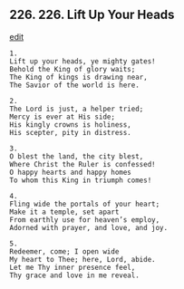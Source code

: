 
## 226.  226. Lift Up Your Heads
[edit](https://docs.google.com/document/d/1n2gb7XmoNmRd6cONzCGq7vIqAHHeDygn/edit?mode=html)






    1.
    Lift up your heads, ye mighty gates!
    Behold the King of glory waits;
    The King of kings is drawing near,
    The Savior of the world is here.

    2.
    The Lord is just, a helper tried;
    Mercy is ever at His side;
    His kingly crowns is holiness,
    His scepter, pity in distress.

    3.
    O blest the land, the city blest,
    Where Christ the Ruler is confessed!
    O happy hearts and happy homes
    To whom this King in triumph comes!

    4.
    Fling wide the portals of your heart;
    Make it a temple, set apart
    From earthly use for heaven’s employ,
    Adorned with prayer, and love, and joy.

    5.
    Redeemer, come; I open wide
    My heart to Thee; here, Lord, abide.
    Let me Thy inner presence feel,
    Thy grace and love in me reveal.
